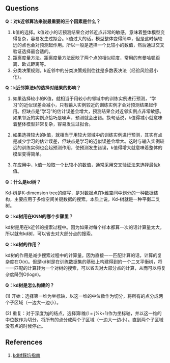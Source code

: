 ## Questions

**Q：对k近邻算法来说最重要的三个因素是什么？**

1. k值的选择。k值过小的话预测结果会对邻近点非常的敏感，意味着整体模型变得复杂，容易发生过拟合。k值过大的话，模型整体变得简单，但是这时候较远的点也会对预测起作用。所以一般是选择一个比较小的数值，然后通过交叉验证选择最合适的。
2. 距离度量方法。距离度量方法反映了两个点的相似程度，常用的有曼哈顿距离、欧式距离等。
3. 分类决策规则。k近邻中的分类决策规则往往是多数表决法（经验风险最小化）。

**Q：k近邻算法k的选择对结果的影响？**

1. 如果选择较小的K值，就相当于用较小的邻域中的训练实例进行预测，“学习”的近似误差会减小，只有输入实例较近的训练实例才会对预测结果起作用。但缺点是“学习”的估计误差会增大，预测结果会对近邻实例点非常敏感。如果邻近的实例点恰巧是噪声，预测就会出错。换句话说，k值得减小就意味着整体模型非常复杂，容易发生过拟合。 

2. 如果选择较大的k值，就相当于用较大邻域中的训练实例进行预测，其实有点是减少学习的估计误差，但缺点是学习的近似误差会增大。这时与输入实例较远的训练实例也会起预测作用，使预测发生错误，k值得增大就意味着整体的模型变得简单。

3. 在应用中，k值一般取一个比较小的数值，通常采用交叉验证法来选择最优k值。

**Q：什么是kd树？**

Kd-树是K-dimension tree的缩写，是对数据点在k维空间中划分的一种数据结构，主要应用于多维空间关键数据的搜索。本质上说，Kd-树就是一种平衡二叉树。

**Q：kd树用在KNN的哪个步骤里？**

kd树是用在k近邻的搜索过程中。因为如果对每个样本都算一次的话计算量太大，所以就有kd树，可以省去对大部分点的搜索。

**Q：kd树的作用？**

kd树的作用是减少搜索过程中的计算量。因为直接一一匹配计算的话，计算的复杂度在O(n)。但是kd树是在训练数据集的基础上构建得到的一个二叉平衡树，将一一匹配的计算转为一个对树的搜索，可以省去对大部分点的计算，从而可以将复杂度降到O(logn)。

**Q：kd树是怎么构建的？**

(1) 开始：选择第一维为坐标轴，以这一维的中位数作为切分，将所有的点分成两个子区域（一边大一边小）。

(2) 重复：对于深度为j的结点，选择第l维(l = j%k+1)作为坐标轴，并以这一维的中位数作为切分，将所有的点分成两个子区域（一边大一边小）。直到两个子区域没有点的时候停止。

## References
1. [kd树踩坑指南](https://www.nowcoder.com/discuss/327012?type=post&order=time&pos=&page=1&channel=666&source_id=search_post)

